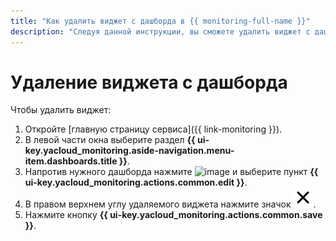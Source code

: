 ```yaml
---
title: "Как удалить виджет с дашборда в {{ monitoring-full-name }}"
description: "Следуя данной инструкции, вы сможете удалить виджет с дашборда." 
---
```


# Удаление виджета с дашборда

Чтобы удалить виджет:

1. Откройте [главную страницу сервиса]({{ link-monitoring }}).
1. В левой части окна выберите раздел **{{ ui-key.yacloud_monitoring.aside-navigation.menu-item.dashboards.title }}**.
1. Напротив нужного дашборда нажмите ![image](../../../_assets/console-icons/ellipsis.svg) и выберите пункт **{{ ui-key.yacloud_monitoring.actions.common.edit }}**.
1. В правом верхнем углу удаляемого виджета нажмите значок ![image](../../../_assets/console-icons/xmark.svg).
1. Нажмите кнопку **{{ ui-key.yacloud_monitoring.actions.common.save }}**.
